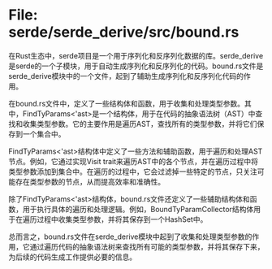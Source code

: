 # File: serde/serde_derive/src/bound.rs

在Rust生态中，serde项目是一个用于序列化和反序列化数据的库。serde_derive是serde的一个子模块，用于自动生成序列化和反序列化的代码。bound.rs文件是serde_derive模块中的一个文件，起到了辅助生成序列化和反序列化代码的作用。

在bound.rs文件中，定义了一些结构体和函数，用于收集和处理类型参数。其中，FindTyParams<'ast>是一个结构体，用于在代码的抽象语法树（AST）中查找和收集类型参数。它的主要作用是遍历AST，查找所有的类型参数，并将它们保存到一个集合中。

FindTyParams<'ast>结构体中定义了一些方法和辅助函数，用于遍历和处理AST节点。例如，它通过实现Visit trait来遍历AST中的各个节点，并在遍历过程中将类型参数添加到集合中。在遍历的过程中，它会过滤掉一些特定的节点，只关注可能存在类型参数的节点，从而提高效率和准确性。

除了FindTyParams<'ast>结构体，bound.rs文件还定义了一些辅助结构体和函数，用于执行具体的遍历和处理逻辑。例如，BoundTyParamCollector结构体用于在遍历过程中收集类型参数，并将其保存到一个HashSet中。

总而言之，bound.rs文件在serde_derive模块中起到了收集和处理类型参数的作用，它通过遍历代码的抽象语法树来查找所有可能的类型参数，并将其保存下来，为后续的代码生成工作提供必要的信息。

